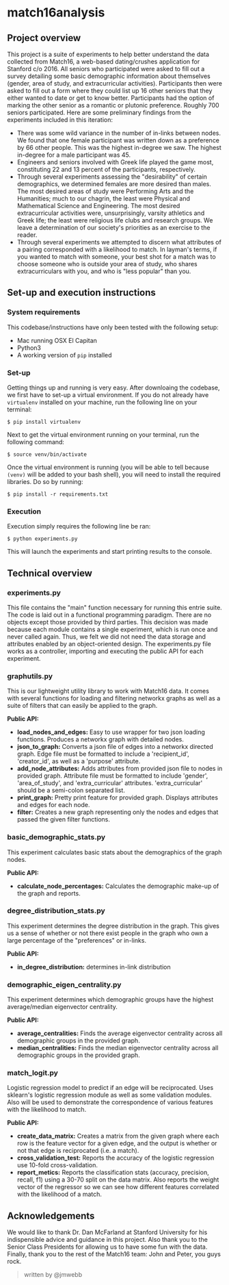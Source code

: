 # match16analysis

## Project overview

This project is a suite of experiments to help better understand the data collected from Match16, a web-based dating/crushes application for Stanford c/o 2016. All seniors who participated were asked to fill out a survey detailing some basic demographic information about themselves (gender, area of study, and extracurricular activities). Participants then were asked to fill out a form where they could list up 16 other seniors that they either wanted to date or get to know better. Participants had the option of marking the other senior as a romantic or plutonic preference. Roughly 700 seniors participated. Here are some preliminary findings from the experiments included in this iteration:

* There was some wild variance in the number of in-links between nodes. We found that one female participant was written down as a preference by 66 other people. This was the highest in-degree we saw. The highest in-degree for a male participant was 45.
* Engineers and seniors involved with Greek life played the game most, constituting 22 and 13 percent of the participants, respectively.
* Through several experiments assessing the "desirability" of certain demographics, we determined females are more desired than males. The most desired areas of study were Performing Arts and the Humanities; much to our chagrin, the least were Physical and Mathematical Science and Engineering. The most desired extracurricular activities were, unsurprisingly, varsity athletics and Greek life; the least were religious life clubs and research groups. We leave a determination of our society's priorities as an exercise to the reader.
* Through several experiments we attempted to discern what attributes of a pairing corresponded with a likelihood to match. In layman's terms, if you wanted to match with someone, your best shot for a match was to choose someone who is outside your area of study, who shares extracurriculars with you, and who is "less popular" than you.

## Set-up and execution instructions

### System requirements

This codebase/instructions have only been tested with the following setup:
* Mac running OSX El Capitan
* Python3
* A working version of `pip` installed

### Set-up

Getting things up and running is very easy. After downloaing the codebase, we first have to set-up a virtual environment. If you do not already have `virtualenv` installed on your machine, run the following line on your terminal:

```
$ pip install virtualenv
```

Next to get the virtual environment running on your terminal, run the following command:

```
$ source venv/bin/activate
```

Once the virtual environment is running (you will be able to tell because `(venv)` will be added to your bash shell), you will need to install the required libraries. Do so by running:

```
$ pip install -r requirements.txt
```

### Execution

Execution simply requires the following line be ran:

```
$ python experiments.py
```

This will launch the experiments and start printing results to the console.

## Technical overview

### experiments.py
This file contains the "main" function necessary for running this entrie suite. The code is laid out in a functional programming paradigm. There are no objects except those provided by third parties. This decision was made because each module contains a single experiment, which is run once and never called again. Thus, we felt we did not need the data storage and attributes enabled by an object-oriented design. The experiments.py file works as a controller, importing and executing the public API for each experiment.

### graphutils.py
This is our lightweight utility library to work with Match16 data. It comes with several functions for loading and filtering networkx graphs as well as a suite of filters that can easily be applied to the graph.

**Public API:**
* **load_nodes_and_edges:** Easy to use wrapper for two json loading functions. Produces a networkx graph with detailed nodes.
* **json_to_graph:** Converts a json file of edges into a networkx directed graph. Edge file must be formatted to include a 'recipient_id', 'creator_id', as well as a 'purpose' attribute.
* **add_node_attributes:** Adds attributes from provided json file to nodes in provided graph. Attribute file must be formatted to include 'gender', 'area_of_study', and 'extra_curricular' attributes. 'extra_curricular' should be a semi-colon separated list.
* **print_graph:** Pretty print feature for provided graph. Displays attributes and edges for each node.
* **filter:** Creates a new graph representing only the nodes and edges that passed the given filter functions.

### basic_demographic_stats.py
This experiment calculates basic stats about the demographics of the graph nodes.

**Public API:**
* **calculate_node_percentages:** Calculates the demographic make-up of the graph and reports.

### degree_distribution_stats.py
This experiment determines the degree distribution in the graph. This gives us a sense of whether or not there exist people in the graph who own a large percentage of the "preferences" or in-links.

**Public API:**
* **in_degree_distribution:** determines in-link distribution

### demographic_eigen_centrality.py
This experiment determines which demographic groups have the highest average/median eigenvector centrality.

**Public API:**
* **average_centralities:** Finds the average eigenvector centrality across all demographic groups in the provided graph.
* **median_centralities:** Finds the median eigenvector centrality across all demographic groups in the provided graph.

### match_logit.py
Logistic regression model to predict if an edge will be reciprocated. Uses sklearn's logistic regression module as well as some validation modules. Also will be used to demonstrate the correspondence of various features with the likelihood to match.

**Public API:**
* **create_data_matrix:** Creates a matrix from the given graph where each row is the feature vector for a given edge, and the output is whether or not that edge is reciprocated (i.e. a match).
* **cross_validation_test:** Reports the accuracy of the logistic regression use 10-fold cross-validation.
* **report_metics:** Reports the classification stats (accuracy, precision, recall, f1) using a 30-70 split on the data matrix. Also reports the weight vector of the regressor so we can see how different features correlated with the likelihood of a match.

## Acknowledgements

We would like to thank Dr. Dan McFarland at Stanford University for his indispensible advice and guidance in this project. Also thank you to the Senior Class Presidents for allowing us to have some fun with the data. Finally, thank you to the rest of the Match16 team: John and Peter, you guys rock.

> written by @jmwebb